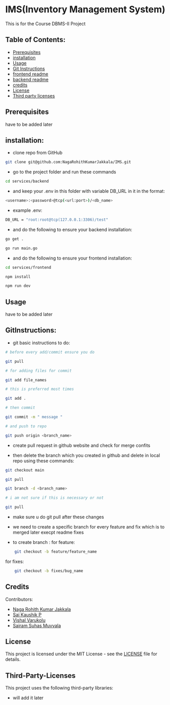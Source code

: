 # IMS(Inventory Management System)

This is for the Course DBMS-II Project

## Table of Contents:

- [Prerequisites](#Prerequisites)
- [installation](#installation)
- [Usage](#Usage)
- [Git Instructions](#GitInstructions)
- [frontend readme](services/frontend/README.md)
- [backend readme](services/backend/readme.md)
- [credits](#Credits)
- [License](#License)
- [Third party licenses](#Third-Party-Licenses)

## Prerequisites

have to be added later

## installation:

- clone repo from GitHub

```bash
git clone git@github.com:NagaRohithKumarJakkala/IMS.git
```

- go to the project folder and run these commands

```bash
cd services/backend
```

- and keep your .env in this folder with variable DB_URL in it in the format:

```bash
<username>:<password>@tcp(<url:port>)/<db_name>
```

- example .env:

```bash
DB_URL = "root:root@tcp(127.0.0.1:3306)/test"
```

- and do the following to ensure your backend installation:

```bash
go get .

go run main.go

```

- and do the following to ensure your frontend installation:

```bash
cd services/frontend

npm install

npm run dev

```

## Usage

have to be added later

## GitInstructions:

- git basic instructions to do:

```bash
# before every add/commit ensure you do

git pull

# for adding files for commit

git add file_names

# this is preferred most times

git add .

# then commit

git commit -m " message "

# and push to repo

git push origin <branch_name>


```

- create pull request in github website and check for merge confits

- then delete the branch which you created in github and delete in local repo using these commands:

```bash
git checkout main

git pull

git branch -d <branch_name>

# i am not sure if this is necessary or not

git pull

```

- make sure u do git pull after these changes

- we need to create a specific branch for every feature and fix which is to merged later execpt readme fixes
- to create branch :
  for feature:

```bash
    git checkout -b feature/feature_name
```

for fixes:

```bash
    git checkout -b fixes/bug_name
```

## Credits

Contributors:

- [Naga Rohith Kumar Jakkala](https://github.com/NagaRohithKumarJakkala)
- [Sai Kaushik P](https://github.com/saikaushhikp)
- [Vishal Varukolu](https://github.com/Vishal45187)
- [Sairam Suhas Muvvala](https://github.com/suhas-1012)

## License

This project is licensed under the MIT License - see the [LICENSE](LICENSE) file for details.

## Third-Party-Licenses

This project uses the following third-party libraries:
- will add it later
